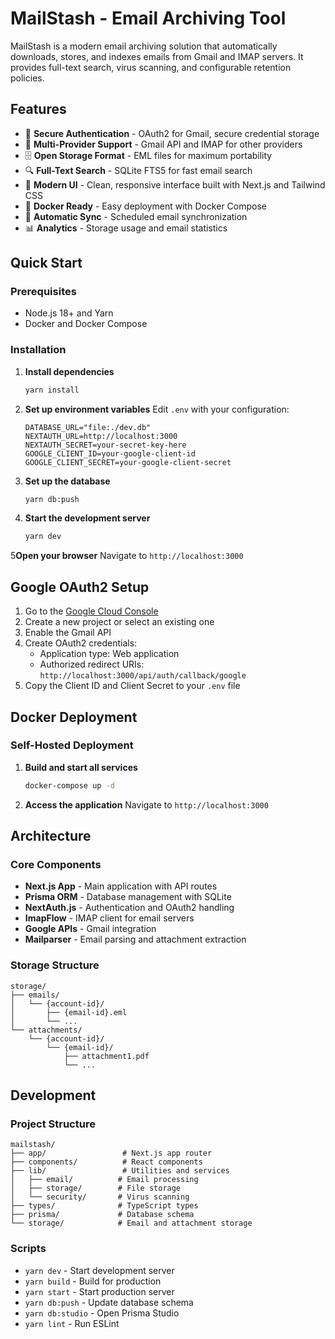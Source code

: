 # MailStash - Email Archiving Tool

MailStash is a modern email archiving solution that automatically downloads, stores, and indexes emails from Gmail and IMAP servers. It provides full-text search, virus scanning, and configurable retention policies.

## Features

- 🔐 **Secure Authentication** - OAuth2 for Gmail, secure credential storage
- 📧 **Multi-Provider Support** - Gmail API and IMAP for other providers
- 🗄️ **Open Storage Format** - EML files for maximum portability
- 🔍 **Full-Text Search** - SQLite FTS5 for fast email search
- 📱 **Modern UI** - Clean, responsive interface built with Next.js and Tailwind CSS
- 🐳 **Docker Ready** - Easy deployment with Docker Compose
- 🔄 **Automatic Sync** - Scheduled email synchronization
- 📊 **Analytics** - Storage usage and email statistics

## Quick Start

### Prerequisites

- Node.js 18+ and Yarn
- Docker and Docker Compose

### Installation

1. **Install dependencies**
   ```bash
   yarn install
   ```

2. **Set up environment variables**
   Edit `.env` with your configuration:
   ```env
   DATABASE_URL="file:./dev.db"
   NEXTAUTH_URL=http://localhost:3000
   NEXTAUTH_SECRET=your-secret-key-here
   GOOGLE_CLIENT_ID=your-google-client-id
   GOOGLE_CLIENT_SECRET=your-google-client-secret
   ```

3. **Set up the database**
   ```bash
   yarn db:push
   ```

4. **Start the development server**
   ```bash
   yarn dev
   ```

5**Open your browser**
   Navigate to `http://localhost:3000`

## Google OAuth2 Setup

1. Go to the [Google Cloud Console](https://console.cloud.google.com/)
2. Create a new project or select an existing one
3. Enable the Gmail API
4. Create OAuth2 credentials:
   - Application type: Web application
   - Authorized redirect URIs: `http://localhost:3000/api/auth/callback/google`
5. Copy the Client ID and Client Secret to your `.env` file

## Docker Deployment

### Self-Hosted Deployment

1. **Build and start all services**
   ```bash
   docker-compose up -d
   ```

2. **Access the application**
   Navigate to `http://localhost:3000`

## Architecture

### Core Components

- **Next.js App** - Main application with API routes
- **Prisma ORM** - Database management with SQLite
- **NextAuth.js** - Authentication and OAuth2 handling
- **ImapFlow** - IMAP client for email servers
- **Google APIs** - Gmail integration
- **Mailparser** - Email parsing and attachment extraction

### Storage Structure

```
storage/
├── emails/
│   └── {account-id}/
│       ├── {email-id}.eml
│       └── ...
└── attachments/
    └── {account-id}/
        └── {email-id}/
            ├── attachment1.pdf
            └── ...
```

## Development

### Project Structure

```
mailstash/
├── app/                 # Next.js app router
├── components/          # React components
├── lib/                 # Utilities and services
│   ├── email/          # Email processing
│   ├── storage/        # File storage
│   └── security/       # Virus scanning
├── types/              # TypeScript types
├── prisma/             # Database schema
└── storage/            # Email and attachment storage
```

### Scripts

- `yarn dev` - Start development server
- `yarn build` - Build for production
- `yarn start` - Start production server
- `yarn db:push` - Update database schema
- `yarn db:studio` - Open Prisma Studio
- `yarn lint` - Run ESLint
